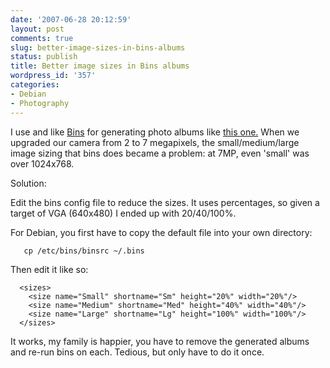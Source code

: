 ```yaml
---
date: '2007-06-28 20:12:59'
layout: post
comments: true
slug: better-image-sizes-in-bins-albums
status: publish
title: Better image sizes in Bins albums
wordpress_id: '357'
categories:
- Debian
- Photography
---
```


I use and like [Bins](http://bins.sautret.org/) for generating photo albums like [this one.](http://www.phfactor.net/pics/misc-anna/) When we upgraded our camera from 2 to 7 megapixels, the small/medium/large image sizing that bins does became a problem: at 7MP, even 'small' was over 1024x768.

Solution:

Edit the bins config file to reduce the sizes. It uses percentages, so given a target of VGA (640x480) I ended up with 20/40/100%.

For Debian, you first have to copy the default file into your own directory:

    
    
       cp /etc/bins/binsrc ~/.bins
    



Then edit it like so:


    
    
      <sizes>
        <size name="Small" shortname="Sm" height="20%" width="20%"/>
        <size name="Medium" shortname="Med" height="40%" width="40%"/>
        <size name="Large" shortname="Lg" height="100%" width="100%"/>
      </sizes>
    



It works, my family is happier, you have to remove the generated albums and re-run bins on each. Tedious, but only have to do it once.
